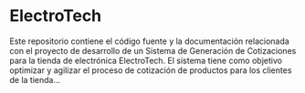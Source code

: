 # ElectroTech
Este repositorio contiene el código fuente y la documentación relacionada con el proyecto de desarrollo de un Sistema de Generación de Cotizaciones para la tienda de electrónica ElectroTech. El sistema tiene como objetivo optimizar y agilizar el proceso de cotización de productos para los clientes de la tienda...
